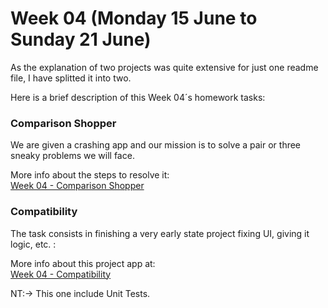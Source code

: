 # Week 04 (Monday 15 June to Sunday 21 June)

As the explanation of two projects was quite extensive for just one readme file, I have splitted it into two.

Here is a brief description of this Week 04´s homework tasks:

 
### Comparison Shopper 
We are given a crashing app and our mission is to solve a pair or three sneaky problems we will face.  

More info about the steps to resolve it:  
[Week 04 - Comparison Shopper](https://github.com/AlbertoTalavan/TS_RWbootcamp_2020/blob/master/Week04/Comparison_Shopper_Readme.md "Comparison Shoper")



### Compatibility
The task consists in finishing a very early state project fixing UI, giving it logic, etc. : 

More info about this project app at:  
[Week 04 - Compatibility](https://github.com/AlbertoTalavan/TS_RWbootcamp_2020/blob/master/Week04/Compatibility_Readme.md "Compatibility")

NT:->  This one include Unit Tests.
